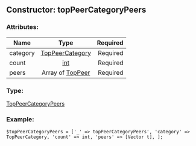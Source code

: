 ## Constructor: topPeerCategoryPeers  

### Attributes:

| Name     |    Type       | Required |
|----------|:-------------:|---------:|
|category|[TopPeerCategory](../types/TopPeerCategory.md) | Required|
|count|[int](../types/int.md) | Required|
|peers|Array of [TopPeer](../types/TopPeer.md) | Required|
### Type: 

[TopPeerCategoryPeers](../types/TopPeerCategoryPeers.md)
### Example:

```
$topPeerCategoryPeers = ['_' => topPeerCategoryPeers', 'category' => TopPeerCategory, 'count' => int, 'peers' => [Vector t], ];
```